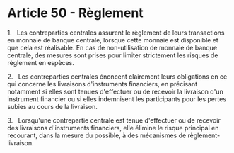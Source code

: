 # Article 50 - Règlement


1.   Les contreparties centrales assurent le règlement de leurs transactions en monnaie de banque centrale, lorsque cette monnaie est disponible et que cela est réalisable. En cas de non-utilisation de monnaie de banque centrale, des mesures sont prises pour limiter strictement les risques de règlement en espèces.

2.   Les contreparties centrales énoncent clairement leurs obligations en ce qui concerne les livraisons d'instruments financiers, en précisant notamment si elles sont tenues d'effectuer ou de recevoir la livraison d'un instrument financier ou si elles indemnisent les participants pour les pertes subies au cours de la livraison.

3.   Lorsqu'une contrepartie centrale est tenue d'effectuer ou de recevoir des livraisons d'instruments financiers, elle élimine le risque principal en recourant, dans la mesure du possible, à des mécanismes de règlement-livraison.
